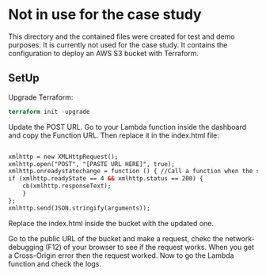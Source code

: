 # Not in use for the case study
This directory and the contained files were created for test and demo purposes.
It is currently not used for the case study.
It contains the configuration to deploy an AWS S3 bucket with Terraform.

## SetUp
Upgrade Terraform:
```terraform
terraform init -upgrade
```

Update the POST URL.
Go to your Lambda function inside the dashboard and copy the Function URL. Then replace it in the index.html file:
```html

xmlhttp = new XMLHttpRequest();
xmlhttp.open("POST", "[PASTE URL HERE]", true);
xmlhttp.onreadystatechange = function () { //Call a function when the state changes.
if (xmlhttp.readyState == 4 && xmlhttp.status == 200) {
    cb(xmlhttp.responseText);
    }
};
xmlhttp.send(JSON.stringify(arguments));
```
Replace the index.html inside the bucket with the updated one.

Go to the public URL of the bucket and make a request, chekc the network-debugging (F12) of your browser to see if the request works. When you get a Cross-Origin error then the request worked. Now to go the Lambda function and check the logs.